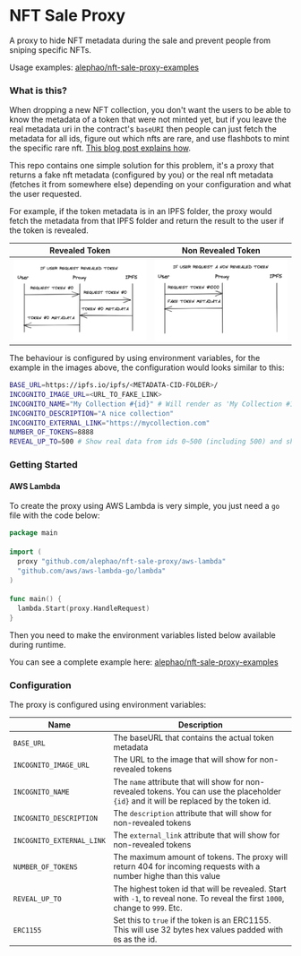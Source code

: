 # NFT Sale Proxy

A proxy to hide NFT metadata during the sale and prevent people from sniping specific NFTs.

Usage examples: [alephao/nft-sale-proxy-examples](https://github.com/alephao/nft-sale-proxy-examples)

### What is this?

When dropping a new NFT collection, you don't want the users to be able to know the metadata of a token that were not minted yet, but if you leave the real metadata uri in the contract's `baseURI` then people can just fetch the metadata for all ids, figure out which nfts are rare, and use flashbots to mint the specific rare nft. [This blog post explains how](https://www.paradigm.xyz/2021/10/a-guide-to-designing-effective-nft-launches/).

This repo contains one simple solution for this problem, it's a proxy that returns a fake nft metadata (configured by you) or the real nft metadata (fetches it from somewhere else) depending on your configuration and what the user requested.

For example, if the token metadata is in an IPFS folder, the proxy would fetch the metadata from that IPFS folder and return the result to the user if the token is revealed.

| Revealed Token | Non Revealed Token |
|-|-|
|![Real Metadata](img/real.png)|![Fake Metadata](img/fake.png)|

The behaviour is configured by using environment variables, for the example in the images above, the configuration would looks similar to this:

```bash
BASE_URL=https://ipfs.io/ipfs/<METADATA-CID-FOLDER>/
INCOGNITO_IMAGE_URL=<URL_TO_FAKE_LINK>
INCOGNITO_NAME="My Collection #{id}" # Will render as 'My Collection #123' for example
INCOGNITO_DESCRIPTION="A nice collection"
INCOGNITO_EXTERNAL_LINK="https://mycollection.com"
NUMBER_OF_TOKENS=8888
REVEAL_UP_TO=500 # Show real data from ids 0~500 (including 500) and show fake metadata from ids 501+
```

### Getting Started

#### AWS Lambda

To create the proxy using AWS Lambda is very simple, you just need a `go` file with the code below:

```go
package main

import (
  proxy "github.com/alephao/nft-sale-proxy/aws-lambda"
  "github.com/aws/aws-lambda-go/lambda"
)

func main() {
  lambda.Start(proxy.HandleRequest)
}
```

Then you need to make the environment variables listed below available during runtime.

You can see a complete example here: [alephao/nft-sale-proxy-examples](https://github.com/alephao/nft-sale-proxy-examples)

### Configuration

The proxy is configured using environment variables:

| Name | Description |
|-|-|
| `BASE_URL` | The baseURL that contains the actual token metadata |
| `INCOGNITO_IMAGE_URL` | The URL to the image that will show for non-revealed tokens |
| `INCOGNITO_NAME` | The `name` attribute that will show for non-revealed tokens. You can use the placeholder `{id}` and it will be replaced by the token id. |
| `INCOGNITO_DESCRIPTION` | The `description` attribute that will show for non-revealed tokens |
| `INCOGNITO_EXTERNAL_LINK` | The `external_link` attribute that will show for non-revealed tokens |
| `NUMBER_OF_TOKENS` | The maximum amount of tokens. The proxy will return 404 for incoming requests with a number highe than this value |
| `REVEAL_UP_TO` | The highest token id that will be revealed. Start with `-1`, to reveal none. To reveal the first `1000`, change to `999`. Etc. |
| `ERC1155` | Set this to `true` if the token is an ERC1155. This will use 32 bytes hex values padded with `0`s as the id. |